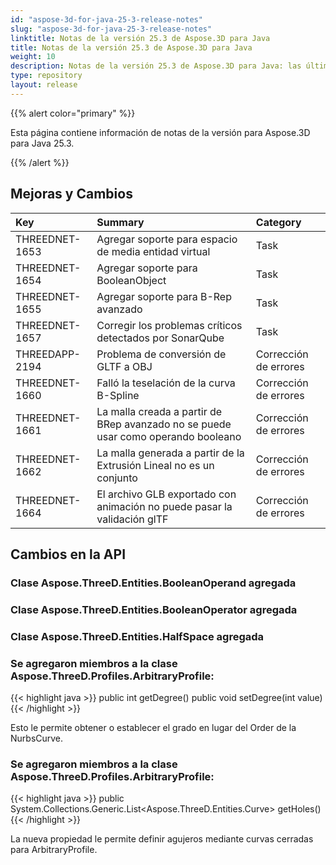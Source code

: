 ```yaml
---
id: "aspose-3d-for-java-25-3-release-notes"
slug: "aspose-3d-for-java-25-3-release-notes"
linktitle: Notas de la versión 25.3 de Aspose.3D para Java
title: Notas de la versión 25.3 de Aspose.3D para Java
weight: 10
description: Notas de la versión 25.3 de Aspose.3D para Java: las últimas actualizaciones y correcciones.
type: repository
layout: release
---
```


{{% alert color="primary" %}}

Esta página contiene información de notas de la versión para Aspose.3D para Java 25.3.

{{% /alert %}}
## **Mejoras y Cambios**
|**Key**|**Summary**|**Category**|
| :- | :- | :- |
| THREEDNET-1653 | Agregar soporte para espacio de media entidad virtual | Task |
| THREEDNET-1654 | Agregar soporte para BooleanObject | Task |
| THREEDNET-1655 | Agregar soporte para B-Rep avanzado | Task |
| THREEDNET-1657 | Corregir los problemas críticos detectados por SonarQube | Task |
| THREEDAPP-2194 | Problema de conversión de GLTF a OBJ | Corrección de errores |
| THREEDNET-1660 | Falló la teselación de la curva B-Spline | Corrección de errores |
| THREEDNET-1661 | La malla creada a partir de BRep avanzado no se puede usar como operando booleano | Corrección de errores |
| THREEDNET-1662 | La malla generada a partir de la Extrusión Lineal no es un conjunto | Corrección de errores |
| THREEDNET-1664 | El archivo GLB exportado con animación no puede pasar la validación glTF | Corrección de errores |

## Cambios en la API ##

### Clase **Aspose.ThreeD.Entities.BooleanOperand** agregada
### Clase **Aspose.ThreeD.Entities.BooleanOperator** agregada
### Clase **Aspose.ThreeD.Entities.HalfSpace** agregada

### Se agregaron miembros a la clase **Aspose.ThreeD.Profiles.ArbitraryProfile**:

{{< highlight java >}}
        public int getDegree()
        public void setDegree(int value)
{{< /highlight >}}

Esto le permite obtener o establecer el grado en lugar del Order de la NurbsCurve.


### Se agregaron miembros a la clase **Aspose.ThreeD.Profiles.ArbitraryProfile**:

{{< highlight java >}}
        public System.Collections.Generic.List<Aspose.ThreeD.Entities.Curve> getHoles()
{{< /highlight >}}

La nueva propiedad le permite definir agujeros mediante curvas cerradas para ArbitraryProfile.